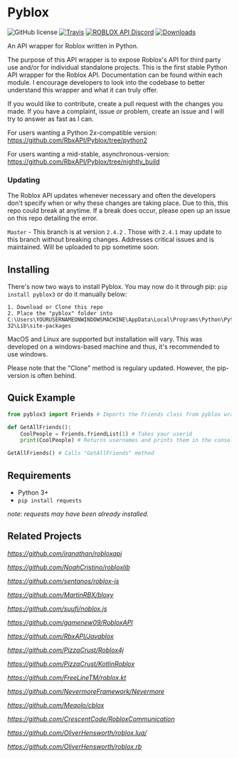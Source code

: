 # Pyblox

![GitHub license](https://img.shields.io/badge/license-MIT-blue.svg)
[![Travis](https://img.shields.io/travis/rust-lang/rust.svg)]()
[![ROBLOX API Discord](https://img.shields.io/badge/discord-roblox%20api%20chat-blue.svg)](https://discord.gg/EDXNdAT)
[![Downloads](http://pepy.tech/badge/pyblox3)](http://pepy.tech/project/pyblox3)

An API wrapper for Roblox written in Python.

The purpose of this API wrapper is to expose Roblox's API for third party use and/or for individual standalone projects.
This is the first stable Python API wrapper for the Roblox API. Documentation can be found within each module. I encourage
developers to look into the codebase to better understand this wrapper and what it can truly offer. 

If you would like to contribute, create a pull request with the changes you made. If you have a complaint, issue or problem, create an issue and I will try to answer as fast as I can. 

For users wanting a Python 2x-compatible version: https://github.com/RbxAPI/Pyblox/tree/python2

For users wanting a mid-stable, asynchronous-version: https://github.com/RbxAPI/Pyblox/tree/nightly_build
### Updating

The Roblox API updates whenever necessary and often the developers don't specify when or why these changes are taking place.
Due to this, this repo could break at anytime. If a break does occur, please open up an issue on this repo detailing the error.

``Master`` - This branch is at version ``2.4.2`` . Those with ``2.4.1`` may update to this branch without breaking changes. Addresses critical issues and is maintained. Will be uploaded to pip sometime soon.

## Installing
There's now two ways to install Pyblox. 
You may now do it through pip: 
``pip install pyblox3``
or do it manually below:
```
1. Download or Clone this repo
2. Place the "pyblox" folder into C:\Users\YOURUSERNAMEONWINDOWSMACHINE\AppData\Local\Programs\Python\Python35-32\Lib\site-packages
```
MacOS and Linux are supported but installation will vary.
This was developed on a windows-based machine and thus, it's recommended to use windows.

Please note that the "Clone" method is regulary updated. However, the pip-version is often behind.

## Quick Example

```py
from pyblox3 import Friends # Imports the Friends class from pyblox wrapper 

def GetAllFriends():
	CoolPeople = Friends.friendList(1) # Takes your userid
	print(CoolPeople) # Returns usernames and prints them in the console

GetAllFriends() # Calls "GetAllFriends" method
```

## Requirements

- Python 3+
- ``pip install requests``

*note: requests may have been already installed.*

## Related Projects
*https://github.com/iranathan/robloxapi*

*https://github.com/NoahCristino/robloxlib*

*https://github.com/sentanos/roblox-js*

*https://github.com/MartinRBX/bloxy*

*https://github.com/suufi/noblox.js*

*https://github.com/gamenew09/RobloxAPI*

*https://github.com/RbxAPI/Javablox*

*https://github.com/PizzaCrust/Roblox4j*

*https://github.com/PizzaCrust/KotlinRoblox*

*https://github.com/FreeLineTM/roblox.kt*

*https://github.com/NevermoreFramework/Nevermore*

*https://github.com/Meqolo/cblox*

*https://github.com/CrescentCode/RobloxCommunication*

*https://github.com/OliverHensworth/roblox.lua/*

*https://github.com/OliverHensworth/roblox.rb*
